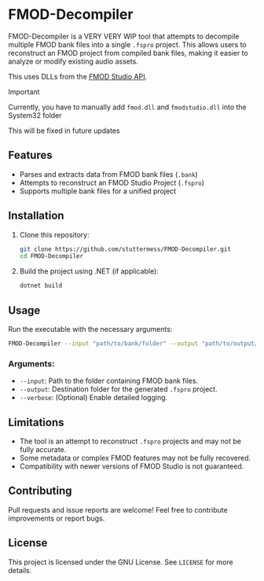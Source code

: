 # FMOD-Decompiler

FMOD-Decompiler is a VERY VERY WIP tool that attempts to decompile multiple FMOD bank files into a single `.fspro` project. This allows users to reconstruct an FMOD project from compiled bank files, making it easier to analyze or modify existing audio assets.<br>


This uses DLLs from the [FMOD Studio API](https://fmod.com/download#fmodengine).

> [!IMPORTANT]
> Currently, you have to manually add ```fmod.dll``` and ```fmodstudio.dll``` into the System32 folder
>
> This will be fixed in future updates

## Features
- Parses and extracts data from FMOD bank files (`.bank`)
- Attempts to reconstruct an FMOD Studio Project (`.fspro`)
- Supports multiple bank files for a unified project

## Installation
1. Clone this repository:
   ```sh
   git clone https://github.com/stuttermess/FMOD-Decompiler.git
   cd FMOD-Decompiler
   ```
2. Build the project using .NET (if applicable):
   ```sh
   dotnet build
   ```

## Usage
Run the executable with the necessary arguments:
```sh
FMOD-Decompiler --input "path/to/bank/folder" --output "path/to/output/project"
```

### Arguments:
- `--input`: Path to the folder containing FMOD bank files.
- `--output`: Destination folder for the generated `.fspro` project.
- `--verbose`: (Optional) Enable detailed logging.

## Limitations
- The tool is an attempt to reconstruct `.fspro` projects and may not be fully accurate.
- Some metadata or complex FMOD features may not be fully recovered.
- Compatibility with newer versions of FMOD Studio is not guaranteed.

## Contributing
Pull requests and issue reports are welcome! Feel free to contribute improvements or report bugs.

## License
This project is licensed under the GNU License. See `LICENSE` for more details.

